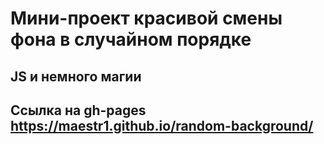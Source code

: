 # Мини-проект красивой смены фона в случайном порядке

## JS и немного магии

## Ссылка на gh-pages <https://maestr1.github.io/random-background/>
